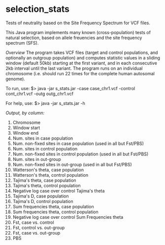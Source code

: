selection_stats
===============

Tests of neutrality based on the Site Frequency Spectrum for VCF files.

This Java program implements many known (cross-population) tests of natural selection, based on allele freuencies and the site frequency spectrum (SFS).

*Overview*
The program takes VCF files (target and control populations, and optionally an outgroup population) and computes statistic values in a sliding window (default 50kb) starting at the first variant, and in each consecutive 2kb interval until the last variant. The program runs on an individual chromosome (i.e. should run 22 times for the complete human autosomal genome).

To run, use:
$> java -jar s_stats.jar -case case_chr1.vcf -control cont_chr1.vcf -outg outg_chr1.vcf

For help, use:
$> java -jar s_stats.jar -h

*Output, by column:*
1. Chromosome
2. Window start
3. Window end
4. Num. sites in case population
5. Num. non-fixed sites in case population (used in all but Fst/PBS)
6. Num. sites in control population
7. Num. non-fixed sites in control population (used in all but Fst/PBS)
8. Num. sites in out-group
9. Num. non-fixed sites in out-group (used in all but Fst/PBS)
10. Watterson's theta, case population
11. Watterson's theta, control population
12. Tajima's theta, case population
13. Tajima's theta, control population
14. Negative log case over control Tajima's theta
15. Tajima's D, case population
16. Tajima's D, control population
17. Sum frequencies theta, case population
18. Sum frequencies theta, control population
19. Negative log case over control Sum Frequencies theta
20. Fst, case vs. control
21. Fst, control vs. out-group
22. Fst, case vs. out-group
23. PBS

